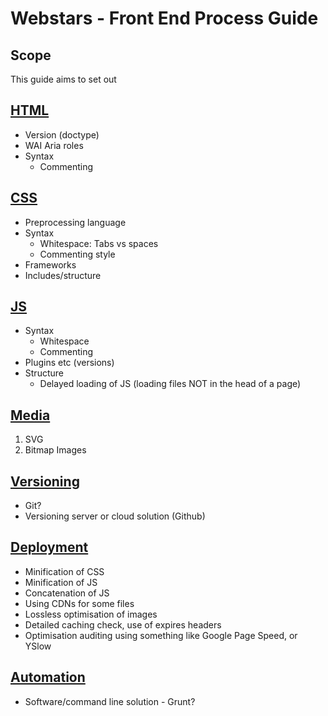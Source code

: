 Webstars - Front End Process Guide
==================================

## Scope
This guide aims to set out 

## [HTML](html/index-html.md)
- Version (doctype)
- WAI Aria roles
- Syntax
	- Commenting

## [CSS](css/index-css.md)
- Preprocessing language
- Syntax
	- Whitespace: Tabs vs spaces
	- Commenting style
- Frameworks
- Includes/structure

## [JS](js/index-js.md)
- Syntax
	- Whitespace
	- Commenting
- Plugins etc (versions)
- Structure
	- Delayed loading of JS (loading files NOT in the head of a page)

## [Media](media/index-media.md)
1. SVG
2. Bitmap Images

## [Versioning](versioning/index-versioning.md)
- Git?
- Versioning server or cloud solution (Github)

## [Deployment](deployment/index-deployment.md)
- Minification of CSS
- Minification of JS
- Concatenation of JS
- Using CDNs for some files
- Lossless optimisation of images
- Detailed caching check, use of expires headers
- Optimisation auditing using something like Google Page Speed, or YSlow

## [Automation](automation/index-automation.md)
- Software/command line solution - Grunt?